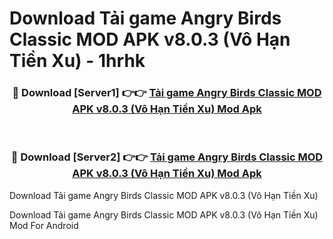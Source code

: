 # Download Tải game Angry Birds Classic MOD APK v8.0.3 (Vô Hạn Tiền Xu) - 1hrhk


<div align="center">
<h3>🔴 Download [Server1] 👉👉 <a href="https://apk-comot.site?title=Tải_game_Angry_Birds_Classic_MOD_APK_v8.0.3_(Vô_Hạn_Tiền_Xu)">Tải game Angry Birds Classic MOD APK v8.0.3 (Vô Hạn Tiền Xu) Mod Apk</a></h3><br>
<h3>🔴 Download [Server2] 👉👉 <a href="https://apk-comot.site?title=Tải_game_Angry_Birds_Classic_MOD_APK_v8.0.3_(Vô_Hạn_Tiền_Xu)">Tải game Angry Birds Classic MOD APK v8.0.3 (Vô Hạn Tiền Xu) Mod Apk</a></h3>
</div>



Download Tải game Angry Birds Classic MOD APK v8.0.3 (Vô Hạn Tiền Xu) 

Download Tải game Angry Birds Classic MOD APK v8.0.3 (Vô Hạn Tiền Xu) Mod For Android